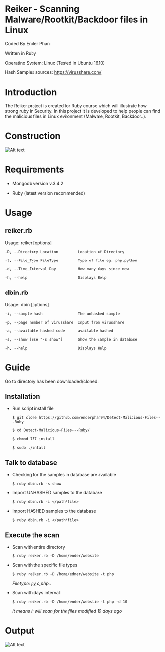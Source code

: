 # Reiker - Scanning Malware/Rootkit/Backdoor files in Linux

Coded By Ender Phan

Written in Ruby

Operating System: Linux (Tested in Ubuntu 16.10)

Hash Samples sources: https://virusshare.com/

# Introduction

The Reiker project is created for Ruby course which will illustrate how strong ruby in Security. In this project it is developed to help people can find the malicious files in Linux evironment (Malware, Rootkit, Backdoor..).

# Construction

![Alt text](http://i.imgur.com/YaJmcyu.png)

# Requirements

- Mongodb version v.3.4.2

- Ruby (latest version recommended)

# Usage

## reiker.rb

Usage: reiker [options]

    -D, --Directory Location         Location of Directory

    -t, --File_Type FileType         Type of file eg. php,python

    -d, --Time_Interval Day          How many days since now

    -h, --help                       Displays Help

## dbin.rb

Usage: dbin [options]

    -i, --sample hash                The unhashed sample
    
    -p, --page number of virusshare  Input from virusshare

    -a, --available hashed code      available hashed

    -s, --show [use "-s show"]       Show the sample in database

    -h, --help                       Displays Help

# Guide

Go to directory has been downloaded/cloned. 

## Installation

+ Run script install file

    `$ git clone https://github.com/enderphan94/Detect-Malicious-Files---Ruby`
    
    `$ cd Detect-Malicious-Files---Ruby/`
    
    `$ chmod 777 install`
    
    `$ sudo ./intall`

## Talk to database

+ Checking for the samples in database are available

    `$ ruby dbin.rb -s show`

+ Import UNHASHED samples to the database

    `$ ruby dbin.rb -i </path/file>`

+ Import HASHED samples to the database

    `$ ruby dbin.rb -i </path/file>`

## Execute the scan

+ Scan with entire directory

    `$ ruby reiker.rb -D /home/ender/website`

+ Scan with the specific file types

    `$ ruby reiker.rb -D /home/edner/website -t php`

    *Filetype: py,c,php..*

+ Scan with days interval

    `$ ruby reiker.rb -D /home/ender/webstie -t php -d 10`

    *it means it will scan for the files modified 10 days ago*
 
# Output


![Alt text](http://i.imgur.com/yanrgB0.png)
